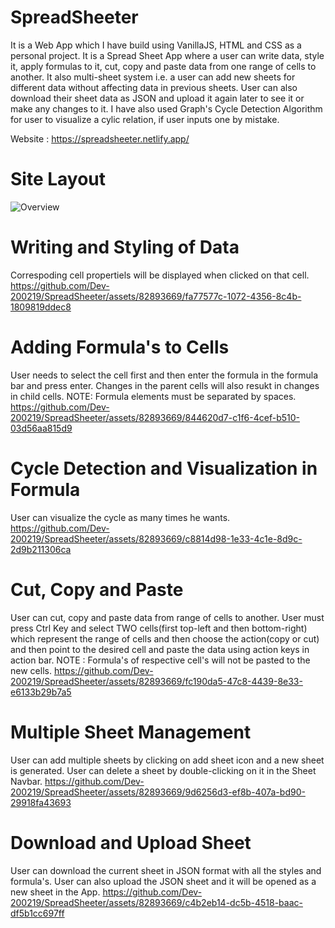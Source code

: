 # SpreadSheeter

It is a Web App which I have build using VanillaJS, HTML and CSS as a personal project. It is a Spread Sheet App where a user can write data, style it, apply formulas to it, cut, copy and paste data from one range of cells to another. It also multi-sheet system i.e. a user can add new sheets for different data without affecting data in previous sheets. User can also download their sheet data as JSON and upload it again later to see it or make any changes to it. I have also used Graph's Cycle Detection Algorithm for user to visualize a cylic relation, if user inputs one by mistake. 

Website : https://spreadsheeter.netlify.app/

# Site Layout
![Overview](https://github.com/Dev-200219/SpreadSheeter/assets/82893669/c184837e-52a3-4a4b-84c0-8bfbc371b9ae)

# Writing and Styling of Data
Correspoding cell propertiels will be displayed when clicked on that cell.
https://github.com/Dev-200219/SpreadSheeter/assets/82893669/fa77577c-1072-4356-8c4b-1809819ddec8

# Adding Formula's to Cells
User needs to select the cell first and then enter the formula in the formula bar and press enter. Changes in the parent cells will also resukt in changes in child cells.
NOTE: Formula elements must be separated by spaces.
https://github.com/Dev-200219/SpreadSheeter/assets/82893669/844620d7-c1f6-4cef-b510-03d56aa815d9

# Cycle Detection and Visualization in Formula
User can visualize the cycle as many times he wants.
https://github.com/Dev-200219/SpreadSheeter/assets/82893669/c8814d98-1e33-4c1e-8d9c-2d9b211306ca

# Cut, Copy and Paste 
User can cut, copy and paste data from range of cells to another. User must press Ctrl Key and select TWO cells(first top-left and then bottom-right) which represent the range of cells and then choose the action(copy or cut) and then point to the desired cell and paste the data using action keys in action bar.
NOTE : Formula's of respective cell's will not be pasted to the new cells.
https://github.com/Dev-200219/SpreadSheeter/assets/82893669/fc190da5-47c8-4439-8e33-e6133b29b7a5

# Multiple Sheet Management
User can add multiple sheets by clicking on add sheet icon and a new sheet is generated. User can delete a sheet by double-clicking on it in the Sheet Navbar.
https://github.com/Dev-200219/SpreadSheeter/assets/82893669/9d6256d3-ef8b-407a-bd90-29918fa43693

# Download and Upload Sheet
User can download the current sheet in JSON format with all the styles and formula's. User can also upload the JSON sheet and it will be opened as a new sheet in the App.
https://github.com/Dev-200219/SpreadSheeter/assets/82893669/c4b2eb14-dc5b-4518-baac-df5b1cc697ff

